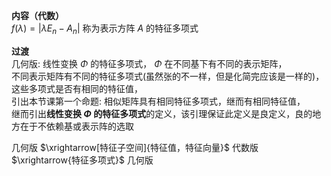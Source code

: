 **内容（代数）**  
 $f(\lambda)=|\lambda E_n-A_n|$ 称为表示方阵 $A$ 的特征多项式  
  
**过渡**  
几何版: 线性变换 $\Phi$ 的特征多项式， $\Phi$ 在不同基下有不同的表示矩阵，  
不同表示矩阵有不同的特征多项式(虽然张的不一样，但是化简完应该是一样的)，这些多项式是否有相同的特征值，  
引出本节课第一个命题: 相似矩阵具有相同特征多项式，继而有相同特征值，  
继而引出**线性变换 $\Phi$ 的特征多项式**的定义，该引理保证此定义是良定义，良的地方在于不依赖基或表示阵的选取  
  
几何版 $\xrightarrow[特征子空间]{特征值，特征向量}$ 代数版 $\xrightarrow{特征多项式}$ 几何版  
